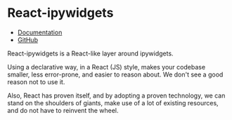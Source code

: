 # React-ipywidgets

 * [Documentation](https://react-ipywidgets.readthedocs.io/)
 * [GitHub](https://github.com/widgetti/react-ipywidgets/)

React-ipywidgets is a React-like layer around ipywidgets.

Using a declarative way, in a React (JS) style, makes your codebase smaller, less error-prone, and easier to reason about. We don't see a good reason not to use it.

Also, React has proven itself, and by adopting a proven technology, we can stand on the shoulders of giants, make use of a lot of existing resources, and do not have to reinvent the wheel.
